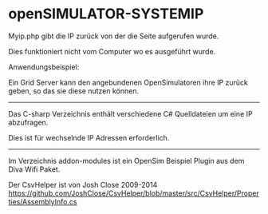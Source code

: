 # openSIMULATOR-SYSTEMIP

Myip.php gibt die IP zurück von der die Seite aufgerufen wurde.

Dies funktioniert nicht vom Computer wo es ausgeführt wurde.

Anwendungsbeispiel: 

Ein Grid Server kann den angebundenen OpenSimulatoren ihre IP zurück geben, so das sie diese nutzen können.

-----------------------------------------------------------------------------------------------------------

Das C-sharp Verzeichnis enthält verschiedene C# Quelldateien um eine IP abzufragen.

Dies ist für wechselnde IP Adressen erforderlich.

-----------------------------------------------------------------------------------------------------------

Im Verzeichnis addon-modules ist ein OpenSim Beispiel Plugin aus dem Diva Wifi Paket.

Der CsvHelper ist von  Josh Close 2009-2014 https://github.com/JoshClose/CsvHelper/blob/master/src/CsvHelper/Properties/AssemblyInfo.cs
